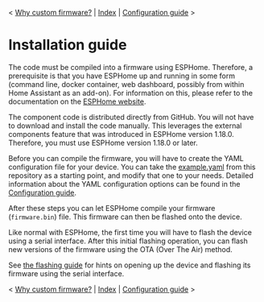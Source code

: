 < [Why custom firmware?](why_custom_firmware.md) | [Index](../README.md) | [Configuration guide](configuration.md) >

# Installation guide

The code must be compiled into a firmware using ESPHome. Therefore, a prerequisite is that you have
ESPHome up and running in some form (command line, docker container, web dashboard, possibly from
within Home Assistant as an add-on). For information on this, please refer to the documentation on
the [ESPHome website](https://esphome.io).

The component code is distributed directly from GitHub. You will not have to download and install
the code manually. This leverages the external components feature that was introduced in ESPHome
version 1.18.0. Therefore, you must use ESPHome version 1.18.0 or later.

Before you can compile the firmware, you will have to create the YAML configuration file for your
device. You can take the [example.yaml](example.yaml) from this repository as a starting point, and
modify that one to your needs. Detailed information about the YAML configuration options can be
found in the [Configuration guide](configuration.md).

After these steps you can let ESPHome compile your firmware (`firmware.bin`) file. This firmware
can then be flashed onto the device.

Like normal with ESPHome, the first time you will have to flash the device using a serial interface.
After this initial flashing operation, you can flash new versions of the firmware using the OTA
(Over The Air) method.

See [the flashing guide](flashing.md) for hints on opening up the device and flashing its firmware
using the serial interface.

< [Why custom firmware?](why_custom_firmware.md) | [Index](../README.md) | [Configuration guide](configuration.md) >
